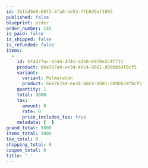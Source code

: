 ```yaml
---
id: 1bfdd9e8-69f2-4fa0-be53-ffb9d9af1805
published: false
blueprint: order
order_number: 155
is_paid: false
is_shipped: false
is_refunded: false
items:
  -
    id: bf4d77ac-a544-474c-a2b8-6978e2c4f711
    product: 66e767a9-ee34-4dc4-8681-d09bb59f0cf5
    variant:
      variant: Polmaraton
      product: 66e767a9-ee34-4dc4-8681-d09bb59f0cf5
    quantity: 1
    total: 3000
    tax:
      amount: 0
      rate: 0
      price_includes_tax: true
    metadata: {  }
grand_total: 3000
items_total: 3000
tax_total: 0
shipping_total: 0
coupon_total: 0
title: ' '
---
```


